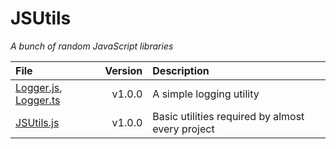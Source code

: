 # JSUtils
_A bunch of random JavaScript libraries_

| File | Version | Description |
| :--- | ---: | :--- |
| [Logger.js](./Logger.js), [Logger.ts](./Logger.ts) | v1.0.0 | A simple logging utility |
| [JSUtils.js](./JSUtils.js) | v1.0.0 | Basic utilities required by almost every project |
